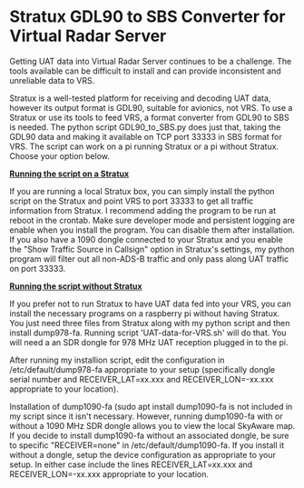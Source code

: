 # Stratux GDL90 to SBS Converter for Virtual Radar Server

Getting UAT data into Virtual Radar Server continues to be a challenge.  The tools available can be difficult to install and can provide inconsistent and unreliable data to VRS.  

Stratux is a well-tested platform for receiving and decoding UAT data, however its output format is GDL90, suitable for avionics, not VRS.
To use a Stratux or use its tools to feed VRS, a format converter from GDL90 to SBS is needed.  The python script GDL90_to_SBS.py does just that, taking the GDL90 data and making it available on TCP port 33333 in SBS format for VRS.  The script can work on a pi running Stratux or a pi without Stratux.  Choose your option below.

<ins>**Running the script on a Stratux**</ins>

If you are running a local Stratux box, you can simply install the python script on the Stratux and point VRS to port 33333 to get all traffic information from Stratux.  I recommend adding the program to be run at reboot in the crontab.  Make sure developer mode and persistent logging are enable when you install the program.  You can disable them after installation.  If you also have a 1090 dongle connected to your Stratux and you enable the "Show Traffic Source in Callsign" option in Stratux's settings, my python program will filter out all non-ADS-B traffic and only pass along UAT traffic on port 33333.

<ins>**Running the script without Stratux**</ins>

If you prefer not to run Stratux to have UAT data fed into your VRS, you can install the necessary programs on a raspberry pi without having Stratux.  You just need three files from Stratux along with my python script and then install dump978-fa.  Running script 'UAT-data-for-VRS.sh' will do that.  You will need a an SDR dongle for 978 MHz UAT reception plugged in to the pi. 

After running my installion script, edit the configuration in /etc/default/dump978-fa appropriate to your setup (specifically dongle serial number and RECEIVER_LAT=xx.xxx and RECEIVER_LON=-xx.xxx appropriate to your location).

Installation of dump1090-fa (sudo apt install dump1090-fa is not included in my script since it isn't necessary. However, running dump1090-fa with or without a 1090 MHz SDR dongle allows you to view the local SkyAware map.  If you decide to install dump1090-fa without an associated dongle, be sure to specific "RECEIVER=none" in /etc/default/dump1090-fa.  If you install it without a dongle, setup the device configuration as appropriate to your setup.  In either case include the lines RECEIVER_LAT=xx.xxx and RECEIVER_LON=-xx.xxx appropriate to your location.
